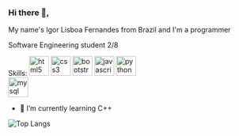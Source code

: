 ### Hi there 👋, 
My name's Igor Lisboa Fernandes from Brazil
and I'm a programmer

Software Engineering student 2/8

Skills: [<img src='https://cdn.jsdelivr.net/npm/simple-icons@3.0.1/icons/html5.svg' alt='html5' height='40'>](http://simpleicons.org/icons/html5.svg)  [<img src='https://cdn.jsdelivr.net/npm/simple-icons@3.0.1/icons/css3.svg' alt='css3' height='40'>](http://simpleicons.org/icons/css3.svg)
[<img src='https://cdn.jsdelivr.net/npm/simple-icons@3.0.1/icons/bootstrap.svg' alt='bootstrap' height='40'>](http://simpleicons.org/icons/bootstrap.svg)  [<img src='https://cdn.jsdelivr.net/npm/simple-icons@3.0.1/icons/javascript.svg' alt='javascript' height='40'>](http://simpleicons.org/icons/javascript.svg)  [<img src='https://cdn.jsdelivr.net/npm/simple-icons@3.0.1/icons/python.svg' alt='python' height='40'>](http://simpleicons.org/icons/python.svg)  
[<img src='https://cdn.jsdelivr.net/npm/simple-icons@3.0.1/icons/mysql.svg' alt='mysql' height='40'>](http://simpleicons.org/icons/mysql.svg)  


- 🌱 I’m currently learning C++



![Top Langs](https://github-readme-stats.vercel.app/api/top-langs/?username=igorliisboa&langs_count=8)
